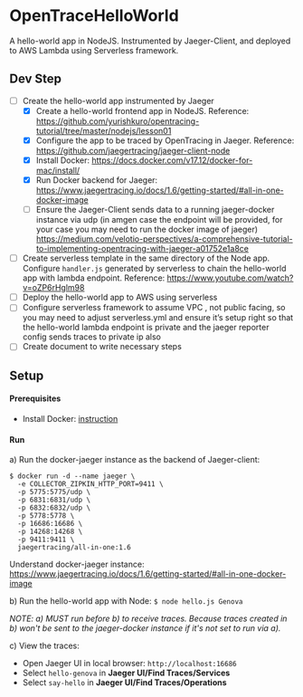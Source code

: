 # OpenTraceHelloWorld
A hello-world app in NodeJS. Instrumented by Jaeger-Client, and deployed to AWS Lambda using Serverless framework.

## Dev Step

- [ ] Create the hello-world app instrumented by Jaeger
  - [x] Create a hello-world frontend app in NodeJS. Reference: https://github.com/yurishkuro/opentracing-tutorial/tree/master/nodejs/lesson01
  - [x] Configure the app to be traced by OpenTracing in Jaeger. Reference: https://github.com/jaegertracing/jaeger-client-node
  - [x] Install Docker: https://docs.docker.com/v17.12/docker-for-mac/install/
  - [x] Run Docker backend for Jaeger: https://www.jaegertracing.io/docs/1.6/getting-started/#all-in-one-docker-image
  - [ ] Ensure the Jaeger-Client sends data to a running jaeger-docker instance via udp (in amgen case the endpoint will be provided, for your case you may need to run the docker image of jaeger) https://medium.com/velotio-perspectives/a-comprehensive-tutorial-to-implementing-opentracing-with-jaeger-a01752e1a8ce
- [ ] Create serverless template in the same directory of the Node app. Configure `handler.js` generated by serverless to chain the hello-world app with lambda endpoint. Reference: https://www.youtube.com/watch?v=oZP6rHglm98
- [ ] Deploy the hello-world app to AWS using serverless
- [ ] Configure serverless framework to assume VPC , not public facing, so you may need to adjust serverless.yml and ensure it’s setup right so that the hello-world lambda endpoint is private and the jaeger reporter config sends traces to private ip also
- [ ] Create document to write necessary steps

## Setup

#### Prerequisites

- Install Docker: [instruction](https://docs.docker.com/v17.12/docker-for-mac/install/)

#### Run

a) Run the docker-jaeger instance as the backend of Jaeger-client: 

```
$ docker run -d --name jaeger \
  -e COLLECTOR_ZIPKIN_HTTP_PORT=9411 \
  -p 5775:5775/udp \
  -p 6831:6831/udp \
  -p 6832:6832/udp \
  -p 5778:5778 \
  -p 16686:16686 \
  -p 14268:14268 \
  -p 9411:9411 \
  jaegertracing/all-in-one:1.6
  ```

  Understand docker-jaeger instance: https://www.jaegertracing.io/docs/1.6/getting-started/#all-in-one-docker-image

b) Run the hello-world app with Node: `$ node hello.js Genova`

_NOTE: a) MUST run before b) to receive traces. Because traces created in b) won't be sent to the jaeger-docker instance if it's not set to run via a)._

c) View the traces:
  - Open Jaeger UI in local browser: `http://localhost:16686`
  - Select `hello-genova` in **Jaeger UI/Find Traces/Services**
  - Select `say-hello` in **Jaeger UI/Find Traces/Operations**
